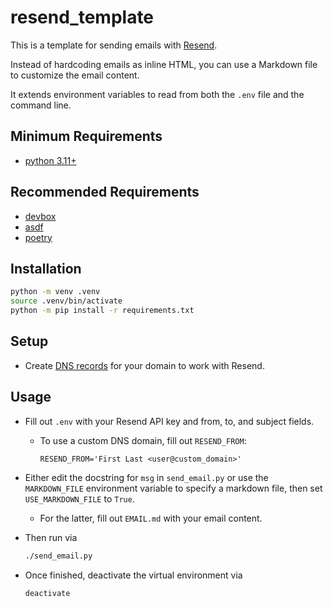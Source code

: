 # resend_template

This is a template for sending emails with [Resend](https://resend.com).

Instead of hardcoding emails as inline HTML, you can use a Markdown file to customize the email content.

It extends environment variables to read from both the `.env` file and the command line.

## Minimum Requirements

* [python 3.11+](https://www.python.org/downloads/)

## Recommended Requirements

* [devbox](https://www.jetpack.io/devbox/docs/quickstart/)
* [asdf](https://asdf-vm.com/)
* [poetry](https://python-poetry.org/docs/)

## Installation

```bash
python -m venv .venv
source .venv/bin/activate
python -m pip install -r requirements.txt
```

## Setup

* Create [DNS records](https://resend.com/docs/dashboard/domains/introduction) for your domain to work with Resend.

## Usage

* Fill out `.env` with your Resend API key and from, to, and subject fields.
  * To use a custom DNS domain, fill out `RESEND_FROM`:
    ```
    RESEND_FROM='First Last <user@custom_domain>'
    ```
* Either edit the docstring for `msg` in `send_email.py` or use the `MARKDOWN_FILE` environment variable to specify a markdown file, then set `USE_MARKDOWN_FILE` to `True`.
  * For the latter, fill out `EMAIL.md` with your email content. 
* Then run via

    ```bash
    ./send_email.py
    ```

* Once finished, deactivate the virtual environment via

    ```bash
    deactivate
    ```
